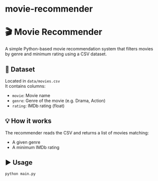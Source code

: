 # movie-recommender
# 🎬 Movie Recommender

A simple Python-based movie recommendation system that filters movies by genre and minimum rating using a CSV dataset.

## 📂 Dataset
Located in `data/movies.csv`  
It contains columns:
- `movie`: Movie name
- `genre`: Genre of the movie (e.g. Drama, Action)
- `rating`: IMDb rating (float)

## 💡 How it works
The recommender reads the CSV and returns a list of movies matching:
- A given genre
- A minimum IMDb rating

## ▶️ Usage
```bash
python main.py
